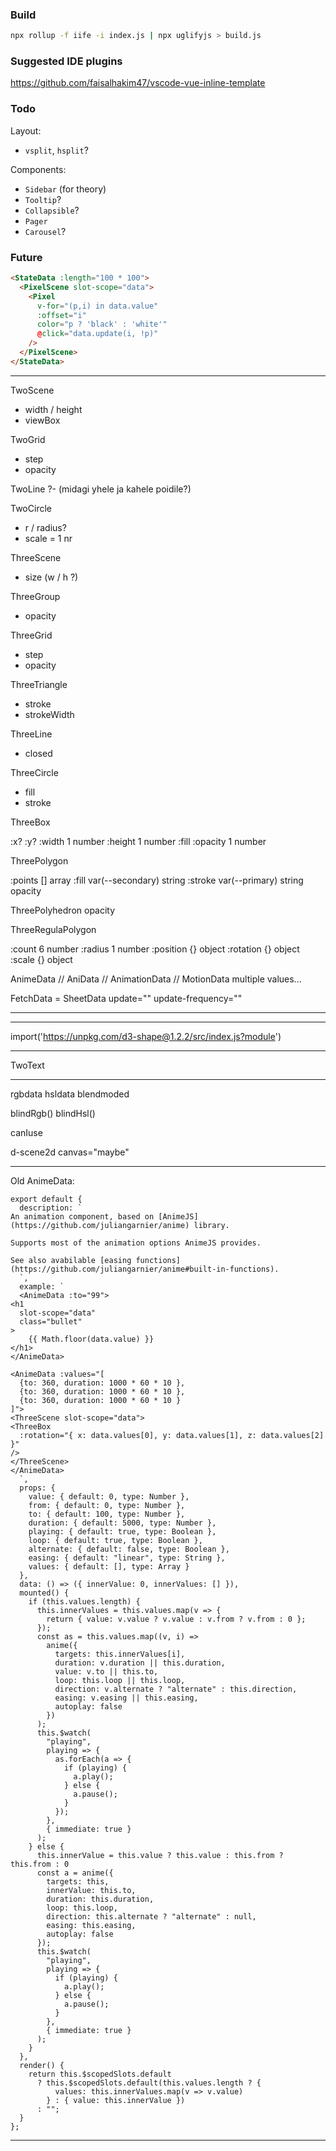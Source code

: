 ### Build

```sh
npx rollup -f iife -i index.js | npx uglifyjs > build.js
```

### Suggested IDE plugins

https://github.com/faisalhakim47/vscode-vue-inline-template

### Todo

Layout:

- `vsplit`, `hsplit`?

Components:

- `Sidebar` (for theory)
- `Tooltip`?
- `Collapsible`?
- `Pager`
- `Carousel`?

### Future

```html
<StateData :length="100 * 100">
  <PixelScene slot-scope="data">
    <Pixel
      v-for="(p,i) in data.value"
      :offset="i"
      color="p ? 'black' : 'white'"
      @click="data.update(i, !p)"
    />
  </PixelScene>
</StateData>
```

---

TwoScene
- width / height
- viewBox

TwoGrid
- step
- opacity

TwoLine
?- (midagi yhele ja kahele poidile?)

TwoCircle
- r / radius?
- scale = 1 nr

ThreeScene
- size (w / h ?)

ThreeGroup
- opacity

ThreeGrid
- step
- opacity

ThreeTriangle
- stroke
- strokeWidth

ThreeLine 
- closed

ThreeCircle
- fill
- stroke

ThreeBox

:x?
:y?
:width	1	number
:height	1	number
:fill
:opacity	1	number

ThreePolygon

:points	[]	array
:fill	var(--secondary)	string
:stroke	var(--primary)	string
opacity 

ThreePolyhedron
 opacity

ThreeRegulaPolygon

:count	6	number
:radius	1	number
:position	{}	object
:rotation	{}	object
:scale	{}	object

AnimeData // AniData // AnimationData // MotionData
multiple values...

FetchData = SheetData
update=""
update-frequency=""

---

<StateData :length="3">
  <TwoScene slot-scope="data">
    <circle
      v-for="(x,i) in data.value"
      :key="i"
      :cx="i - 1"
      r="0.5"
      :fill="
      data.value[i] ? 'var(--red)' : 'var(--primary)'
      "
      @click="data.update(i, 1 - data.value[i])"
    />
  </TwoScene>
</StateData>

---

import('https://unpkg.com/d3-shape@1.2.2/src/index.js?module')

---

TwoText

---

rgbdata
hsldata
blendmoded

blindRgb()
blindHsl()

canIuse

d-scene2d canvas="maybe"

---

Old AnimeData:


```
export default {
  description: `
An animation component, based on [AnimeJS](https://github.com/juliangarnier/anime) library.

Supports most of the animation options AnimeJS provides.

See also avabilable [easing functions](https://github.com/juliangarnier/anime#built-in-functions). 
  `,
  example: `
  <AnimeData :to="99">
<h1
  slot-scope="data"
  class="bullet"
>
    {{ Math.floor(data.value) }}
</h1>
</AnimeData>

<AnimeData :values="[
  {to: 360, duration: 1000 * 60 * 10 },
  {to: 360, duration: 1000 * 60 * 10 },
  {to: 360, duration: 1000 * 60 * 10 }
]">
<ThreeScene slot-scope="data">
<ThreeBox
  :rotation="{ x: data.values[0], y: data.values[1], z: data.values[2] }"
/>
</ThreeScene>
</AnimeData>
  `,
  props: {
    value: { default: 0, type: Number },
    from: { default: 0, type: Number },
    to: { default: 100, type: Number },
    duration: { default: 5000, type: Number },
    playing: { default: true, type: Boolean },
    loop: { default: true, type: Boolean },
    alternate: { default: false, type: Boolean },
    easing: { default: "linear", type: String },
    values: { default: [], type: Array }
  },
  data: () => ({ innerValue: 0, innerValues: [] }),
  mounted() {
    if (this.values.length) {
      this.innerValues = this.values.map(v => {
        return { value: v.value ? v.value : v.from ? v.from : 0 };
      });
      const as = this.values.map((v, i) =>
        anime({
          targets: this.innerValues[i],
          duration: v.duration || this.duration,
          value: v.to || this.to,
          loop: this.loop || this.loop,
          direction: v.alternate ? "alternate" : this.direction,
          easing: v.easing || this.easing,
          autoplay: false
        })
      );
      this.$watch(
        "playing",
        playing => {
          as.forEach(a => {
            if (playing) {
              a.play();
            } else {
              a.pause();
            }
          });
        },
        { immediate: true }
      );
    } else {
      this.innerValue = this.value ? this.value : this.from ? this.from : 0
      const a = anime({
        targets: this,
        innerValue: this.to,
        duration: this.duration,
        loop: this.loop,
        direction: this.alternate ? "alternate" : null,
        easing: this.easing,
        autoplay: false
      });
      this.$watch(
        "playing",
        playing => {
          if (playing) {
            a.play();
          } else {
            a.pause();
          }
        },
        { immediate: true }
      );
    }
  },
  render() {
    return this.$scopedSlots.default
      ? this.$scopedSlots.default(this.values.length ? {
          values: this.innerValues.map(v => v.value)
        } : { value: this.innerValue })
      : "";
  }
};
```

---

<array-data :length="10" :dimensions="2">
  <three-scene slot-scope="data">
<three-group
    :rotation="{ y: -0.5, x: 0.5 }"
    :scale="{x: 0.5,y: 0.5, z: 0.5}"
  >
<three-group v-for="(col, x) in data.value">
  <three-box
    v-for="(value, y) in col"
    :key="x * y"
    :position="{ x: 4 / 10 * x - 2, y: 4 / 10 * y - 2 }"
    :width="4 / 10"
    :height="4 / 10"
    :depth="4 / 10"
  />
  </three-group>
  </three-group>
  </three-scene>
</array-data>